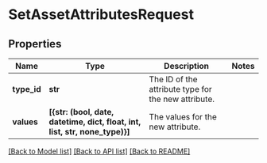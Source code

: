 # SetAssetAttributesRequest

## Properties
Name | Type | Description | Notes
------------ | ------------- | ------------- | -------------
**type_id** | **str** | The ID of the attribute type for the new attribute. | 
**values** | **[{str: (bool, date, datetime, dict, float, int, list, str, none_type)}]** | The values for the new attribute. | 

[[Back to Model list]](../README.md#documentation-for-models) [[Back to API list]](../README.md#documentation-for-api-endpoints) [[Back to README]](../README.md)


